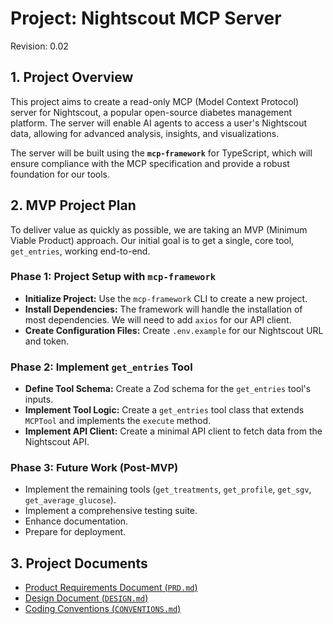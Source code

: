 # **Project: Nightscout MCP Server**
Revision: 0.02
## **1. Project Overview**

This project aims to create a read-only MCP (Model Context Protocol) server for Nightscout, a popular open-source diabetes management platform. The server will enable AI agents to access a user's Nightscout data, allowing for advanced analysis, insights, and visualizations.

The server will be built using the **`mcp-framework`** for TypeScript, which will ensure compliance with the MCP specification and provide a robust foundation for our tools.

## **2. MVP Project Plan**

To deliver value as quickly as possible, we are taking an MVP (Minimum Viable Product) approach. Our initial goal is to get a single, core tool, `get_entries`, working end-to-end.

### **Phase 1: Project Setup with `mcp-framework`**
*   **Initialize Project:** Use the `mcp-framework` CLI to create a new project.
*   **Install Dependencies:** The framework will handle the installation of most dependencies. We will need to add `axios` for our API client.
*   **Create Configuration Files:** Create `.env.example` for our Nightscout URL and token.

### **Phase 2: Implement `get_entries` Tool**
*   **Define Tool Schema:** Create a Zod schema for the `get_entries` tool's inputs.
*   **Implement Tool Logic:** Create a `get_entries` tool class that extends `MCPTool` and implements the `execute` method.
*   **Implement API Client:** Create a minimal API client to fetch data from the Nightscout API.

### **Phase 3: Future Work (Post-MVP)**
*   Implement the remaining tools (`get_treatments`, `get_profile`, `get_sgv`, `get_average_glucose`).
*   Implement a comprehensive testing suite.
*   Enhance documentation.
*   Prepare for deployment.

## **3. Project Documents**

*   [Product Requirements Document (`PRD.md`)](./PRD.md)
*   [Design Document (`DESIGN.md`)](./DESIGN.md)
*   [Coding Conventions (`CONVENTIONS.md`)](./CONVENTIONS.md)